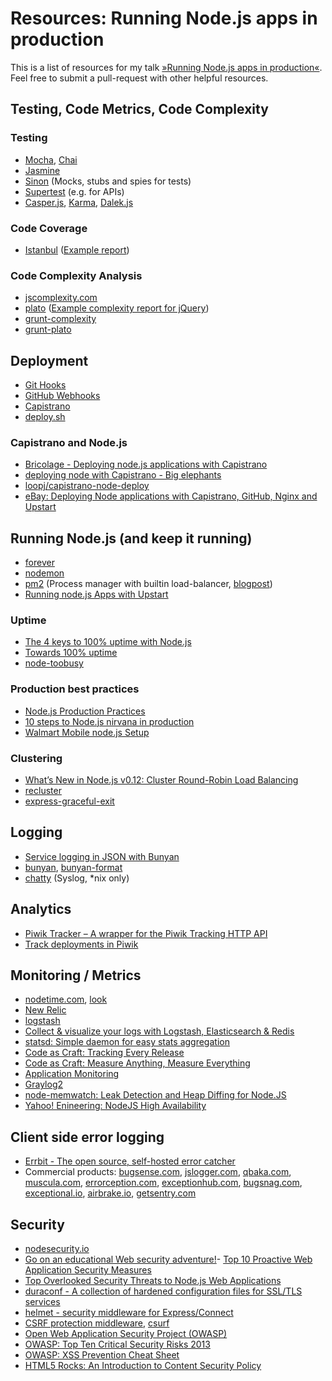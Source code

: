 # Resources: Running Node.js apps in production

This is a list of resources for my talk [»Running Node.js apps in production«](http://fhemberger.github.io/talks/nodejs-in-production/). Feel free to submit a pull-request with other helpful resources.


## Testing, Code Metrics, Code Complexity

### Testing

- [Mocha](http://visionmedia.github.io/mocha/), [Chai](http://chaijs.com/)
- [Jasmine](http://jasmine.github.io/2.0/introduction.html)
- [Sinon](http://sinonjs.org/) (Mocks, stubs and spies for tests)
- [Supertest](https://github.com/visionmedia/supertest) (e.g. for APIs)
- [Casper.js](http://casperjs.org/), [Karma](http://karma-runner.github.io/), [Dalek.js](http://dalekjs.com)

### Code Coverage

- [Istanbul](https://github.com/gotwarlost/istanbul) ([Example report](http://gotwarlost.github.io/istanbul/public/coverage/lcov-report/index.html))

### Code Complexity Analysis

- [jscomplexity.com](http://www.jscomplexity.org/)
- [plato](https://github.com/es-analysis/plato) ([Example complexity report for jQuery](http://es-analysis.github.io/plato/examples/jquery/))
- [grunt-complexity](https://github.com/vigetlabs/grunt-complexity)
- [grunt-plato](https://github.com/jsoverson/grunt-plato)


## Deployment

- [Git Hooks](http://www.git-scm.com/book/en/Customizing-Git-Git-Hooks)
- [GitHub Webhooks](https://help.github.com/articles/post-receive-hooks)
- [Capistrano](http://capistranorb.com/)
- [deploy.sh](https://github.com/visionmedia/deploy)

### Capistrano and Node.js

- [Bricolage - Deploying node.js applications with Capistrano](http://blog.evantahler.com/blog/deploying-node-js-applications-with-capistrano.html)
- [deploying node with Capistrano - Big elephants](http://big-elephants.com/2012-07/deploying-node-with-capistrano/)
- [loopj/capistrano-node-deploy](https://github.com/loopj/capistrano-node-deploy)
- [eBay: Deploying Node applications with Capistrano, GitHub, Nginx and Upstart](http://www.technology-ebay.de/the-teams/mobile-de/blog/deploying-node-applications-with-capistrano-github-nginx-and-upstart.html)


## Running Node.js (and keep it running)

- [forever](https://github.com/nodejitsu/forever)
- [nodemon](http://nodemon.io/)
- [pm2](https://github.com/Unitech/pm2) (Process manager with builtin load-balancer, [blogpost](http://devo.ps/blog/2013/06/26/goodbye-node-forever-hello-pm2.html))
- [Running node.js Apps with Upstart](https://github.com/cvee/node-upstart)


### Uptime
- [The 4 keys to 100% uptime with Node.js](http://engineering.spanishdict.com/blog/2013/12/20/the-4-keys-to-100-uptime-with-nodejs)
- [Towards 100% uptime](http://sandinmyjoints.github.io/towards-100-pct-uptime/)
- [node-toobusy](https://github.com/lloyd/node-toobusy)

### Production best practices
- [Node.js Production Practices](http://www.joyent.com/developers/node)
- [10 steps to Node.js nirvana in production](http://qzaidi.github.io/2013/05/14/node-in-production/)
- [Walmart Mobile node.js Setup](https://gist.github.com/hueniverse/7686452)

### Clustering
- [What’s New in Node.js v0.12: Cluster Round-Robin Load Balancing](http://strongloop.com/strongblog/whats-new-in-node-js-v0-12-cluster-round-robin-load-balancing/)
- [recluster](http://npmawesome.com/posts/2013-12-31-recluster/)
- [express-graceful-exit](https://github.com/mathrawka/express-graceful-exit)


## Logging

- [Service logging in JSON with Bunyan](http://blog.nodejs.org/2012/03/28/service-logging-in-json-with-bunyan/)
- [bunyan](https://www.npmjs.org/package/bunyan), [bunyan-format](https://www.npmjs.org/package/bunyan-format)
- [chatty](https://github.com/thomseddon/chatty) (Syslog, *nix only)


## Analytics

- [Piwik Tracker – A wrapper for the Piwik Tracking HTTP API](https://github.com/fhemberger/piwik-tracker)
- [Track deployments in Piwik](https://gist.github.com/fhemberger/8335559)


## Monitoring / Metrics

- [nodetime.com](http://nodetime.com), [look](https://github.com/baryshev/look)
- [New Relic](http://newrelic.com/)
- [logstash](http://logstash.net/)
- [Collect & visualize your logs with Logstash, Elasticsearch & Redis](http://michael.bouvy.net/blog/en/2013/11/19/collect-visualize-your-logs-logstash-elasticsearch-redis-kibana/)
- [statsd: Simple daemon for easy stats aggregation](https://github.com/etsy/statsd/)
- [Code as Craft: Tracking Every Release](http://codeascraft.com/2010/12/08/track-every-release/)
- [Code as Craft: Measure Anything, Measure Everything](http://codeascraft.com/2011/02/15/measure-anything-measure-everything/)
- [Application Monitoring](http://rubynaut.net/2012/08/30/application-monitoring/)
- [Graylog2](http://graylog2.org/)
- [node-memwatch: Leak Detection and Heap Diffing for Node.JS](https://github.com/lloyd/node-memwatch)
- [Yahoo! Enineering: NodeJS High Availability](http://yahooeng.tumblr.com/post/68823943185/nodejs-high-availability)


## Client side error logging

- [Errbit - The open source, self-hosted error catcher](http://errbit.github.io/errbit/)
- Commercial products: [bugsense.com](http://bugsense.com), [jslogger.com](http://jslogger.com), [qbaka.com](http://qbaka.com), [muscula.com](http://muscula.com), [errorception.com](http://errorception.com), [exceptionhub.com](http://exceptionhub.com), [bugsnag.com](http://bugsnag.com), [exceptional.io](http://exceptional.io), [airbrake.io](http://airbrake.io), [getsentry.com](http://getsentry.com)


## Security

- [nodesecurity.io](https://nodesecurity.io/)
- [Go on an educational Web security adventure!](https://github.com/toolness/)- [Top 10 Proactive Web Application Security Measures](https://blog.whitehatsec.com/top-10-proactive-web-application-security-measures/)
- [Top Overlooked Security Threats to Node.js Web Applications](https://speakerdeck.com/ckarande/top-overlooked-security-threats-to-node-dot-js-web-applications)
- [duraconf - A collection of hardened configuration files for SSL/TLS services](https://github.com/ioerror/duraconf)
- [helmet - security middleware for Express/Connect](https://github.com/evilpacket/helmet)
- [CSRF protection middleware](http://www.senchalabs.org/connect/csrf.html), [csurf](https://github.com/expressjs/csurf)
- [Open Web Application Security Project (OWASP)](https://www.owasp.org/)
- [OWASP: Top Ten Critical Security Risks 2013](https://www.owasp.org/index.php/Top_10_2013-Top_10)
- [OWASP: XSS Prevention Cheat Sheet](https://www.owasp.org/index.php/XSS_Prevention_Cheat_Sheet)
- [HTML5 Rocks: An Introduction to Content Security Policy](http://www.html5rocks.com/en/tutorials/security/content-security-policy/)
